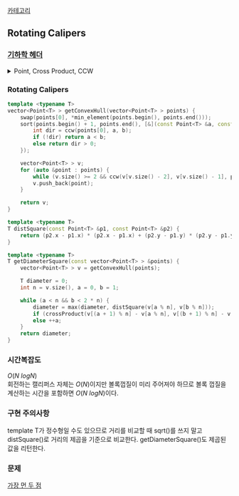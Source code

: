[카테고리](/README.md)
## Rotating Calipers
### [기하학 헤더](/기하학/Geometry%20Header.md)
<details>
<summary>Point, Cross Product, CCW</summary>

```cpp
template <typename T>
struct Point {
    T x, y;
    
    bool operator<(const Point<T>  &other) const { return x == other.x ? y < other.y : x < other.x; }
    Point operator-(const Point &other) const { return {x - other.x, y - other.y}; }
};

template <typename T>
T crossProduct(const Point<T> &p1, const Point<T> &p2) {
    return (p1.x * p2.y - p2.x * p1.y);
}

template <typename T>
int ccw(const Point<T> &p1, const Point<T> &p2, const Point<T> &p3) { // -1 : 시계, 0 : 일직선, 1 : 반시계
    T cp = crossProduct(p2 - p1, p3 - p1);
    return (cp > 0) - (cp < 0);
}
```
</details>

### Rotating Calipers
```cpp
template <typename T>
vector<Point<T> > getConvexHull(vector<Point<T> > points) {
    swap(points[0], *min_element(points.begin(), points.end()));
    sort(points.begin() + 1, points.end(), [&](const Point<T> &a, const Point<T> &b) {
        int dir = ccw(points[0], a, b);
        if (!dir) return a < b;
        else return dir > 0;
    });

    vector<Point<T> > v;
    for (auto &point : points) {
        while (v.size() >= 2 && ccw(v[v.size() - 2], v[v.size() - 1], point) <= 0) v.pop_back();
        v.push_back(point);
    }

    return v;
}

template <typename T>
T distSquare(const Point<T> &p1, const Point<T> &p2) {
    return (p2.x - p1.x) * (p2.x - p1.x) + (p2.y - p1.y) * (p2.y - p1.y);
}

template <typename T>
T getDiameterSquare(const vector<Point<T> > &points) {
    vector<Point<T> > v = getConvexHull(points);

    T diameter = 0;
    int n = v.size(), a = 0, b = 1;

    while (a < n && b < 2 * n) {
        diameter = max(diameter, distSquare(v[a % n], v[b % n]));
        if (crossProduct(v[(a + 1) % n] - v[a % n], v[(b + 1) % n] - v[b % n]) >= 0) ++b;
        else ++a;
    }
    return diameter;
}
```
### 시간복잡도 
$O(N~logN)$   
회전하는 캘리퍼스 자체는 $O(N)$이지만 볼록껍질이 미리 주어져야 하므로 볼록 껍질을 계산하는 시간을 포함하면 $O(N~logN)$이다.

### 구현 주의사항
template T가 정수형일 수도 있으므로 거리를 비교할 때 sqrt()를 쓰지 말고 distSquare()로  거리의 제곱을 기준으로 비교한다.
getDiameterSquare()도 제곱된 값을 리턴한다.

### 문제
[가장 먼 두 점](https://www.acmicpc.net/problem/2049)